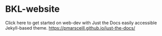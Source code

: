 # BKL-website

Click here to get started on web-dev with Just the Docs easily accessible Jekyll-based theme.
https://pmarsceill.github.io/just-the-docs/
